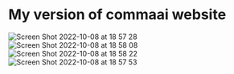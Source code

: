 # My version of commaai website

![Screen Shot 2022-10-08 at 18 57 28](https://user-images.githubusercontent.com/79999452/194716505-a9584508-120d-4eaa-8169-4952402d2803.png)
![Screen Shot 2022-10-08 at 18 58 08](https://user-images.githubusercontent.com/79999452/194716508-80d1446e-fb14-4515-b6d0-7d8a95ffe3a3.png)
![Screen Shot 2022-10-08 at 18 58 22](https://user-images.githubusercontent.com/79999452/194716509-4fb78774-0ea0-4369-bfc5-d7cd837a2260.png)
![Screen Shot 2022-10-08 at 18 57 53](https://user-images.githubusercontent.com/79999452/194716512-fdede166-dbd1-43de-84c1-1a5c1f01f1ec.png)
